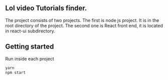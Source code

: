Lol video Tutorials finder.
--
The project consists of two projects. The first is node js project. It is in the root directory of the project.
The second one is React front end, it is located in react-ui subdirectory.

## Getting started
Run inside each project

```bash
yarn
npm start
```